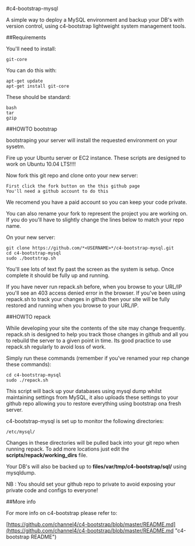 #c4-bootstrap-mysql

A simple way to deploy a MySQL environment and backup your DB's with version control, using c4-bootstrap lightweight system management tools.

##Requirements

You'll need to install:

    git-core

You can do this with:

    apt-get update
    apt-get install git-core

These should be standard:

    bash
    tar
    gzip


##HOWTO bootstrap

bootstraping your server will install the requested environment on your sysetm.

Fire up your Ubuntu server or EC2 instance. These scripts are designed to work on Ubuntu 10.04 LTS!!!!

Now fork this git repo and clone onto your new server:

    First click the fork button on the this github page
    You'll need a github account to do this

We recomend you have a paid account so you can keep your code private.

You can also rename your fork to represent the project you are working on. If you do you'll have to slightly change the lines below to match your repo name.

On your new server:

    git clone https://github.com/*<USERNAME>*/c4-bootstrap-mysql.git
    cd c4-bootstrap-mysql
    sudo ./bootstrap.sh

You'll see lots of text fly past the screen as the system is setup. Once complete it should be fully up and running.

If you have never run repack.sh before, when you browse to your URL/IP you'll see an 403 access denied error in the browser. If you've been using repack.sh to track your changes in github then your site will be fully restored and running when you browse to your URL/IP.

##HOWTO repack

While developing your site the contents of the site may change frequently. repack.sh is designed to help you track those changes in github and all you to rebuild the server to a given point in time. Its good practice to use repack.sh regularly to avoid loss of work.

Simply run these commands (remember if you've renamed your rep change these commands):

    cd c4-bootstrap-mysql
    sudo ./repack.sh

This script will back up your databases using mysql dump whilst maintaining settings from MySQL, it also uploads these settings to your github repo allowing you to restore everything using bootstrap ona  fresh server.

c4-bootstrap-mysql is set up to monitor the following directories:

    /etc/mysql/

Changes in these directories will be pulled back into your git repo when running repack. To add more locations just edit the __scripts/repack/working_dirs__ file.

Your DB's will also be backed up to __files/var/tmp/c4-bootstrap/sql/__ using mysqldump.

NB : You should set your github repo to private to avoid exposing your private code and configs to everyone!

##More info

For more info on c4-bootstrap please refer to:

[https://github.com/channel4/c4-bootstrap/blob/master/README.md](https://github.com/channel4/c4-bootstrap/blob/master/README.md "c4-bootstrap README")
